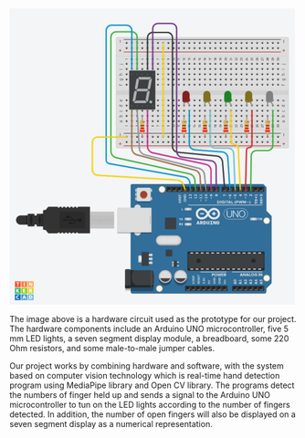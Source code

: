 <img src="source/design-prototype.png" width="500">

The image above is a hardware circuit used as the prototype for our project. The hardware components include an Arduino UNO microcontroller, five 5 mm LED lights, a seven segment display module, a breadboard, some 220 Ohm resistors, and some male-to-male jumper cables.   

Our project works by combining hardware and software, with the system based on computer vision technology which is real-time hand detection program using MediaPipe library and Open CV library. The programs detect the numbers of finger held up and sends a signal to the Arduino UNO microcontroller to tun on the LED lights according to the number of fingers detected. In addition, the number of open fingers will also be displayed on a seven segment display as a numerical representation.
